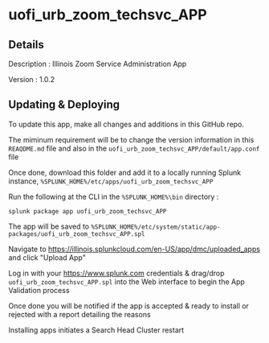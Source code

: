 # uofi_urb_zoom_techsvc_APP
## Details
Description : Illinois Zoom Service Administration App

Version : 1.0.2

## Updating & Deploying
To update this app, make all changes and additions in this GitHub repo.

The miminum requirement will be to change the version information in this `REAQDME.md` file and also in the `uofi_urb_zoom_techsvc_APP/default/app.conf` file

Once done, download this folder and add it to a locally running Splunk instance, `%SPLUNK_HOME%/etc/apps/uofi_urb_zoom_techsvc_APP`

Run the following at the CLI in the `%SPLUNK_HOME%\bin` directory :
```
splunk package app uofi_urb_zoom_techsvc_APP
```  
The app will be saved to `%SPLUNK_HOME%/etc/system/static/app-packages/uofi_urb_zoom_techsvc_APP.spl`

Navigate to https://illinois.splunkcloud.com/en-US/app/dmc/uploaded_apps and click "Upload App"
    
Log in with your https://www.splunk.com credentials & drag/drop `uofi_urb_zoom_techsvc_APP.spl` into the Web interface to begin the App Validation process

Once done you will be notified if the app is accepted & ready to install or rejected with a report detailing the reasons

Installing apps initiates a Search Head Cluster restart
